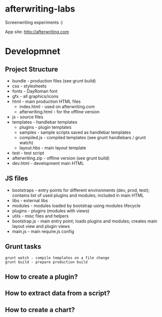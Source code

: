 afterwriting-labs
=================

Screenwriting experiments :)

App site: http://afterwriting.com

Developmnet
===========

Project Structure
-----------------

* bundle - production files (see grunt build)
* css - stylesheets
* fonts - DayRoman font
* gfx - all graphics/icons
* html - main production HTML files
  * index.html - used on afterwriting.com
  * afterwriting.html - for the offline version
* js - source files
* templates - handlebar templates
  * plugins - plugin templates
  * samples - sample scripts saved as handlebar templates
  * compiled.js - compiled templates (see grunt handlebars / grunt watch)
  * layout.hbs - main layout template
* test - test script
* afterwriting.zip - offline version (see grunt build)
* dev.html - development main HTML 

JS files
--------

* bootstraps - entry points for different environments (dev, prod, test); contains list of used plugins and modules; included in main HTML
* libs - external libs
* modules - modules loaded by bootstrap using modules lifecycle
* plugins - plugins (modules with views)
* utils - misc files and helpers
* bootstrap.js - main entry point; loads plugins and modules; creates main layout view and plugin views
* main.js - main require.js config


Grunt tasks
-----------

    grunt watch - compile templates on a file change
	grunt build - prepare production build
	
How to create a plugin?
-----------------------

How to extract data from a script?
----------------------------------

How to create a chart?
----------------------
